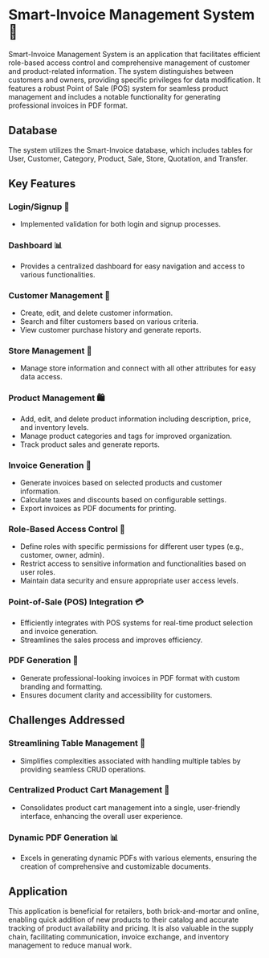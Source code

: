 # Smart-Invoice Management System 🛒

Smart-Invoice Management System is an application that facilitates efficient role-based access control and comprehensive management of customer and product-related information. The system distinguishes between customers and owners, providing specific privileges for data modification. It features a robust Point of Sale (POS) system for seamless product management and includes a notable functionality for generating professional invoices in PDF format.

## Database

The system utilizes the Smart-Invoice database, which includes tables for User, Customer, Category, Product, Sale, Store, Quotation, and Transfer.

## Key Features

### Login/Signup 🚀

- Implemented validation for both login and signup processes.

### Dashboard 📊

- Provides a centralized dashboard for easy navigation and access to various functionalities.

### Customer Management 👤

- Create, edit, and delete customer information.
- Search and filter customers based on various criteria.
- View customer purchase history and generate reports.

### Store Management 🏬

- Manage store information and connect with all other attributes for easy data access.

### Product Management 🛍️

- Add, edit, and delete product information including description, price, and inventory levels.
- Manage product categories and tags for improved organization.
- Track product sales and generate reports.

### Invoice Generation 🧾

- Generate invoices based on selected products and customer information.
- Calculate taxes and discounts based on configurable settings.
- Export invoices as PDF documents for printing.

### Role-Based Access Control 🔐

- Define roles with specific permissions for different user types (e.g., customer, owner, admin).
- Restrict access to sensitive information and functionalities based on user roles.
- Maintain data security and ensure appropriate user access levels.

### Point-of-Sale (POS) Integration 💳

- Efficiently integrates with POS systems for real-time product selection and invoice generation.
- Streamlines the sales process and improves efficiency.

### PDF Generation 📄

- Generate professional-looking invoices in PDF format with custom branding and formatting.
- Ensures document clarity and accessibility for customers.

## Challenges Addressed

### Streamlining Table Management 🔄

- Simplifies complexities associated with handling multiple tables by providing seamless CRUD operations.

### Centralized Product Cart Management 🛒

- Consolidates product cart management into a single, user-friendly interface, enhancing the overall user experience.

### Dynamic PDF Generation 📊

- Excels in generating dynamic PDFs with various elements, ensuring the creation of comprehensive and customizable documents.

## Application

This application is beneficial for retailers, both brick-and-mortar and online, enabling quick addition of new products to their catalog and accurate tracking of product availability and pricing. It is also valuable in the supply chain, facilitating communication, invoice exchange, and inventory management to reduce manual work.

